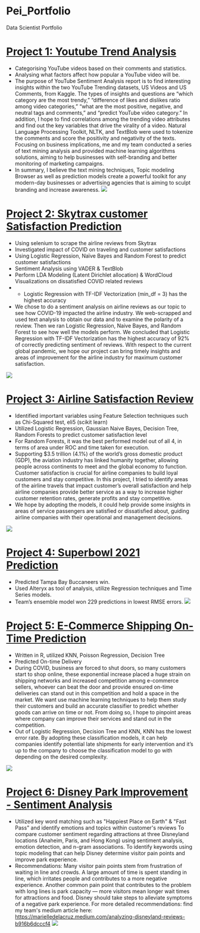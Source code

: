 # Pei_Portfolio
Data Scientist Portfolio

# [Project 1: Youtube Trend Analysis](https://github.com/ChengpeiLIu/Pei_Portfolio/tree/main/Youtube%20Trend%20Analysis)
* Categorising YouTube videos based on their comments and statistics.
* Analysing what factors affect how popular a YouTube video will be.
* The purpose of YouTube Sentiment Analysis report is to find interesting insights within the two YouTube Trending datasets, US Videos and US Comments, from Kaggle. The types of insights and questions are “which category are the most trendy,” “difference of likes and dislikes ratio among video categories,” “what are the most positive, negative, and neutral tags and comments,” and “predict YouTube video category.” In addition, I hope to find correlations among the trending video attributes and find out the key variables that drive the virality of a video. Natural Language Processing Toolkit, NLTK, and TextBlob were used to tokenize the comments and score the positivity and negativity of the texts. Focusing on business implications, me and my team conducted a series of text mining analysis and provided machine learning algorithms solutions, aiming to help businesses with self-branding and better monitoring of marketing campaigns.
* In summary, I believe the text mining techniques, Topic modeling Browser as well as prediction models create a powerful toolkit for any modern-day businesses or advertising agencies that is aiming to sculpt branding and increase awareness.
![](/images/3.png)

# [Project 2: Skytrax customer Satisfaction Prediction](https://github.com/ChengpeiLIu/Pei_Portfolio/tree/main/Skytrax%20Airline%20Review) 
* Using selenium to scrape the airline reviews from Skytrax
* Investigated impact of COVID on traveling and customer satisfactions 
* Using Logistic Regression, Naïve Bayes and Random Forest to predict customer satisfactions 
* Sentiment Analysis using VADER & TextBlob
* Perform LDA Modeling (Latent Dirichlet allocation) & WordCloud Visualizations on dissatisfied COVID related reviews 
* * Logistic Regression with TF-IDF Vectorization (min_df = 3) has the highest accuracy
* We chose to do a sentiment analysis on airline reviews as our topic to see how COVID-19 impacted the airline industry. We web-scrapped and used text analysis to obtain our data and to examine the polarity of a review. Then we ran Logistic Regression, Naive Bayes, and Random Forest to see how well the models perform. We concluded that Logistic Regression with TF-IDF Vectorization has the highest accuracy of 92% of correctly predicting sentiment of reviews. With respect to the current global pandemic, we hope our project can bring timely insights and areas of improvement for the airline industry for maximum customer satisfaction.



![](/images/6.png)

# [Project 3: Airline Satisfaction Review](https://github.com/ChengpeiLIu/Pei_Portfolio/tree/main/Airline%20Passenger%20Satisfaction%20Prediction)
* Identified important variables using Feature Selection techniques such as Chi-Squared test, eli5 (scikit learn)
* Utilized Logistic Regression, Gaussian Naive Bayes, Decision Tree, Random Forests to predict customer satisfaction level
* For Random Forests, it was the best performed model out of all 4, in terms of area under ROC and time taken for execution.
* Supporting $3.5 trillion (4.1%) of the world’s gross domestic product (GDP), the aviation industry has linked humanity together, allowing people across continents to meet and the global economy to function. Customer satisfaction is crucial for airline companies to build loyal customers and stay competitive. In this project, I tried to identify areas of the airline travels that impact customer’s overall satisfaction and help airline companies provide better service as a way to increase higher customer retention rates, generate profits and stay competitive.
* We hope by adopting the models, it could help provide some insights in areas of service passengers are satisfied or dissatisfied about, guiding airline companies with their operational and management decisions. 	

![](/images/5.jpeg)


# [Project 4: Superbowl 2021 Prediction](https://github.com/ChengpeiLIu/Pei_Portfolio/tree/main/Superbowl%20Prediction%202021)
* Predicted Tampa Bay Buccaneers win. 
* Used Alteryx as tool of analysis, utilize Regression techniques and Time Series models.
*	Team’s ensemble model won 229 predictions in lowest RMSE errors. 
![](/images/4.png)


# [Project 5: E-Commerce Shipping On-Time Prediction](https://github.com/ChengpeiLIu/Pei_Portfolio/tree/main/E-Commerce%20On-time%20Delivery%20Prediction)
* Written in R, utilized KNN, Poisson Regression, Decision Tree 
* Predicted On-time Delivery
* During COVID, business are forced to shut doors, so many customers start to shop online, these exponential increase placed a huge strain on shipping networks and increased competition among e-commerce sellers, whoever can beat the door and provide ensured on-time deliveries can stand out in this competition and hold a space in the market. We want use machine learning techniques to help them study their customers and build an accurate classifier to predict whether goods can arrive on time or not. From doing so, I hope to pinpoint areas where company can improve their services and stand out in the competition.
* Out of Logistic Regression, Decision Tree and KNN, KNN has the lowest error rate. By adopting these classification models, it can help companies identify potential late shipments for early intervention and it’s up to the company to choose the classification model to go with depending on the desired complexity.


![](/images/9.jpeg)


# [Project 6: Disney Park Improvement - Sentiment Analysis](https://github.com/ChengpeiLIu/Pei_Portfolio/tree/main/Disney%20Park%20Improvement)
* Utilized key word matching such as "Happiest Place on Earth" & "Fast Pass" and identify emotions and topics within customer's reviews
To compare customer sentiment regarding attractions at three Disneyland locations (Anaheim, Paris, and Hong Kong) using sentiment analysis, emotion detection, and n-gram associations. To identify keywords using topic modeling that can help Disney determine visitor pain points and improve park experience. 
* Recommendations: Many visitor pain points stem from frustration of waiting in line and crowds. A large amount of time is spent standing in line, which irritates people and contributes to a more negative experience. Another common pain point that contributes to the problem with long lines is park capacity — more visitors mean longer wait times for attractions and food. Disney should take steps to alleviate symptoms of a negative park experience. 
For more detailed recommendations: find my team's medium article here: https://marielledelacruz.medium.com/analyzing-disneyland-reviews-b916b6dcccf4
![](/images/7.png)
